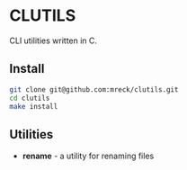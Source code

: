 # CLUTILS

CLI utilities written in C.

## Install

```sh
git clone git@github.com:mreck/clutils.git
cd clutils
make install
```

## Utilities

- **rename** - a utility for renaming files
